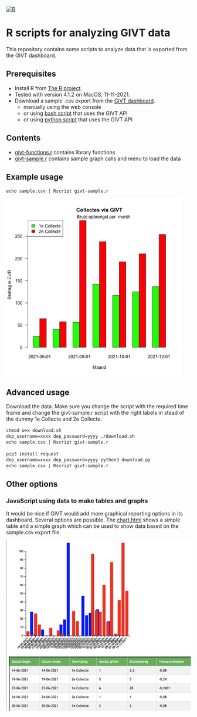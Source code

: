 [![R](https://github.com/zubcevic/givt-r-scripts/actions/workflows/r.yml/badge.svg)](https://github.com/zubcevic/givt-r-scripts/actions/workflows/r.yml)
# R scripts for analyzing GIVT data

This repository contains some scripts to analyze data that is exported from the GIVT dashboard.

## Prerequisites

+ Install R from [The R project](https://www.r-project.org). 
+ Tested with version 4.1.2 on MacOS, 11-11-2021.
+ Download a sample .csv export from the [GIVT dashboard](https://cloud.givtapp.net/#/).
    + manually using the web console
    + or using [bash script](download.sh) that uses the GIVT API
    + or using [python script](download.py) that uses the GIVT API

## Contents

+ [givt-functions.r](givt-functions.r) contains library functions
+ [givt-sample.r](givt-sample.r) contains sample graph calls and menu to load the data

## Example usage

    echo sample.csv | Rscript givt-sample.r

![Sample plot of GIVT data](givt-sample.png "GIVT plot")

## Advanced usage

Download the data. Make sure you change the script with the required time frame and change the givt-sample.r script with the right labels in stead of the dummy 1e Collecte and 2e Collecte.

    chmod u+x download.sh
    dep_username=xxxx dep_password=yyyy ./download.sh
    echo sample.csv | Rscript givt-sample.r

    pip3 install request
    dep_username=xxxx dep_password=yyyy python3 download.py
    echo sample.csv | Rscript givt-sample.r

## Other options 

### JavaScript using data to make tables and graphs

It would be nice if GIVT would add more graphical reporting options in its dashboard. Several options are possible.
The [chart.html](chart.html) shows a simple table and a simple graph which can be used to show data based on the sample.csv export file.

![Sample plot of html javascript](chart.png "GIVT plot html js")

